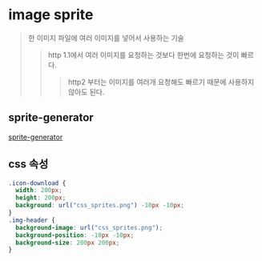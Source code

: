 # image sprite

> 한 이미지 파일에 여러 이미지를 넣어서 사용하는 기술
>
> > http 1.1에서 여러 이미지를 요청하는 것보다 한번에 요청하는 것이 빠르다.
> >
> > > http2 부터는 이미지를 여러개 요청해도 빠르기 때문에 사용하지 않아도 된다.

## sprite-generator

[sprite-generator]('https://www.toptal.com/developers/css/sprite-generator')

## css 속성

```css
.icon-download {
  width: 200px;
  height: 200px;
  background: url("css_sprites.png") -10px -10px;
}
.img-header {
  background-image: url("css_sprites.png");
  background-position: -10px -10px;
  background-size: 200px 200px;
}
```
